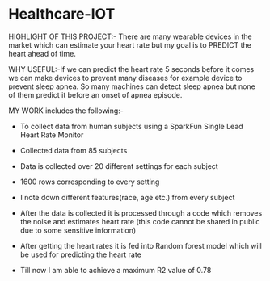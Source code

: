 # Healthcare-IOT
HIGHLIGHT OF THIS PROJECT:- There are many wearable devices in the market which can estimate your heart rate but my goal is to PREDICT the heart ahead of time.

WHY USEFUL:-If we can predict the heart rate 5 seconds before it comes we can make devices to prevent many diseases for example device to prevent sleep apnea. So many machines can detect sleep apnea but none of them predict it before an onset of apnea episode.

MY WORK includes the following:-

* To collect data from human subjects using a SparkFun Single Lead Heart Rate Monitor 
* Collected data from 85 subjects
* Data is collected over 20 different settings for each subject
* 1600 rows corresponding to every setting
* I note down different features(race, age etc.) from every subject

* After the data is collected it is processed through a code which removes the noise and estimates  heart rate (this code cannot be shared in public due to some sensitive information)

* After getting the heart rates it is fed into Random forest model which will be used for predicting the heart  rate
* Till now I am able to achieve a maximum  R2 value of 0.78




